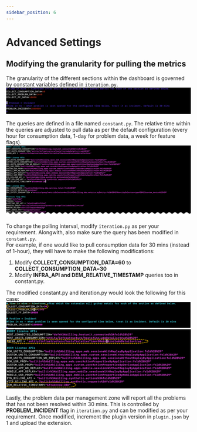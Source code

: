 ```yaml
---
sidebar_position: 6  
---
```

# Advanced Settings  

## Modifying the granularity for pulling the metrics  
The granularity of the different sections within the dashboard is governed by constant variables defined in `iteration.py`.  
![granularity](iteration_counter.png)  

The queries are defined in a file named `constant.py`. The relative time within the queries are adjusted to pull data as per the default configuration (every hour for consumption data, 1-day for problem data, a week for feature flags).  
![default_query](default_query.png)  

To change the polling interval, modify `iteration.py` as per your requirement. Alongwith, also make sure the query has been modified in `constant.py`.  
For example, if one would like to pull consumption data for 30 mins (instead of 1-hour), they will have to make the following modifications:
1. Modify **COLLECT_CONSUMPTION_DATA=60** to **COLLECT_CONSUMPTION_DATA=30**  
2. Modify **INFRA_API and DEM_RELATIVE_TIMESTAMP** queries too in constant.py.

The modified constant.py and iteration.py would look the following for this case:  
![granularity_modified](modified_iteration_counter.png)  
![constant_modified](query_modified.png)  

Lastly, the problem data per management zone will report all the problems that has not been resolved within 30 mins. This is controlled by **PROBLEM_INCIDENT** flag in `iteration.py` and can be modified as per your requirement. Once modified, increment the plugin version in `plugin.json` by 1 and upload the extension.  

